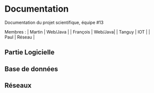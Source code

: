 
# Documentation

Documentation du projet scientifique, équipe #13

Membres :
| Martin | Web/Java |
| François | Web/Java|
| Tanguy | IOT |
| Paul | Réseau |



## Partie Logicielle

## Base de données

## Réseaux
